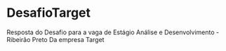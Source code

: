 # DesafioTarget
Resposta do Desafio para a vaga de Estágio Análise e Desenvolvimento - Ribeirão Preto Da empresa Target
